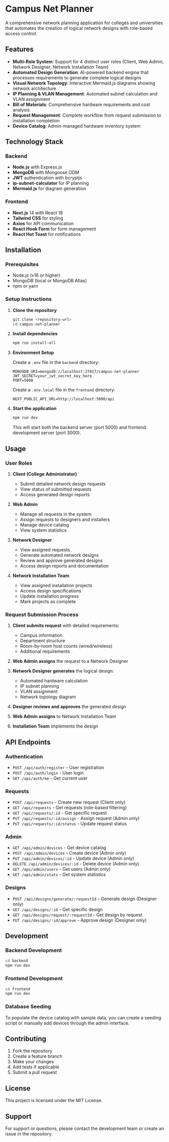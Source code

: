 # Campus Net Planner

A comprehensive network planning application for colleges and universities that automates the creation of logical network designs with role-based access control.

## Features

- **Multi-Role System**: Support for 4 distinct user roles (Client, Web Admin, Network Designer, Network Installation Team)
- **Automated Design Generation**: AI-powered backend engine that processes requirements to generate complete logical designs
- **Visual Network Topology**: Interactive Mermaid.js diagrams showing network architecture
- **IP Planning & VLAN Management**: Automated subnet calculation and VLAN assignment
- **Bill of Materials**: Comprehensive hardware requirements and cost analysis
- **Request Management**: Complete workflow from request submission to installation completion
- **Device Catalog**: Admin-managed hardware inventory system

## Technology Stack

### Backend
- **Node.js** with Express.js
- **MongoDB** with Mongoose ODM
- **JWT** authentication with bcryptjs
- **ip-subnet-calculator** for IP planning
- **Mermaid.js** for diagram generation

### Frontend
- **Next.js** 14 with React 18
- **Tailwind CSS** for styling
- **Axios** for API communication
- **React Hook Form** for form management
- **React Hot Toast** for notifications

## Installation

### Prerequisites
- Node.js (v16 or higher)
- MongoDB (local or MongoDB Atlas)
- npm or yarn

### Setup Instructions

1. **Clone the repository**
   ```bash
   git clone <repository-url>
   cd campus-net-planner
   ```

2. **Install dependencies**
   ```bash
   npm run install-all
   ```

3. **Environment Setup**
   
   Create a `.env` file in the `backend` directory:
   ```env
   MONGODB_URI=mongodb://localhost:27017/campus-net-planner
   JWT_SECRET=your_jwt_secret_key_here
   PORT=5000
   ```

   Create a `.env.local` file in the `frontend` directory:
   ```env
   NEXT_PUBLIC_API_URL=http://localhost:5000/api
   ```

4. **Start the application**
   ```bash
   npm run dev
   ```

   This will start both the backend server (port 5000) and frontend development server (port 3000).

## Usage

### User Roles

1. **Client (College Administrator)**
   - Submit detailed network design requests
   - View status of submitted requests
   - Access generated design reports

2. **Web Admin**
   - Manage all requests in the system
   - Assign requests to designers and installers
   - Manage device catalog
   - View system statistics

3. **Network Designer**
   - View assigned requests
   - Generate automated network designs
   - Review and approve generated designs
   - Access design reports and documentation

4. **Network Installation Team**
   - View assigned installation projects
   - Access design specifications
   - Update installation progress
   - Mark projects as complete

### Request Submission Process

1. **Client submits request** with detailed requirements:
   - Campus information
   - Department structure
   - Room-by-room host counts (wired/wireless)
   - Additional requirements

2. **Web Admin assigns** the request to a Network Designer

3. **Network Designer generates** the logical design:
   - Automated hardware calculation
   - IP subnet planning
   - VLAN assignment
   - Network topology diagram

4. **Designer reviews and approves** the generated design

5. **Web Admin assigns** to Network Installation Team

6. **Installation Team** implements the design

## API Endpoints

### Authentication
- `POST /api/auth/register` - User registration
- `POST /api/auth/login` - User login
- `GET /api/auth/me` - Get current user

### Requests
- `POST /api/requests` - Create new request (Client only)
- `GET /api/requests` - Get requests (role-based filtering)
- `GET /api/requests/:id` - Get specific request
- `PUT /api/requests/:id/assign` - Assign request (Admin only)
- `PUT /api/requests/:id/status` - Update request status

### Admin
- `GET /api/admin/devices` - Get device catalog
- `POST /api/admin/devices` - Create device (Admin only)
- `PUT /api/admin/devices/:id` - Update device (Admin only)
- `DELETE /api/admin/devices/:id` - Delete device (Admin only)
- `GET /api/admin/users` - Get users (Admin only)
- `GET /api/admin/stats` - Get system statistics

### Designs
- `POST /api/designs/generate/:requestId` - Generate design (Designer only)
- `GET /api/designs/:id` - Get specific design
- `GET /api/designs/request/:requestId` - Get design by request
- `PUT /api/designs/:id/approve` - Approve design (Designer only)

## Development

### Backend Development
```bash
cd backend
npm run dev
```

### Frontend Development
```bash
cd frontend
npm run dev
```

### Database Seeding
To populate the device catalog with sample data, you can create a seeding script or manually add devices through the admin interface.

## Contributing

1. Fork the repository
2. Create a feature branch
3. Make your changes
4. Add tests if applicable
5. Submit a pull request

## License

This project is licensed under the MIT License.

## Support

For support or questions, please contact the development team or create an issue in the repository.
